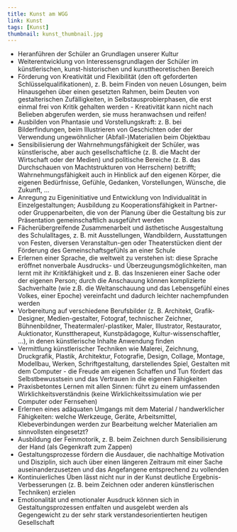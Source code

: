 ```yaml
---
title: Kunst am WGG
link: Kunst
tags: [Kunst]
thumbnail: kunst_thumbnail.jpg
---
```

<ul>
    <li>
        Heranführen der Schüler an Grundlagen unserer Kultur
    </li>
    <li>
        Weiterentwicklung von Interessensgrundlagen der Schüler im künstlerischen, kunst-historischen und kunsttheoretischen Bereich
    </li>
    <li>
        Förderung von Kreativität und Flexibilität (den oft geforderten Schlüsselqualifikationen), z. B. beim Finden von neuen Lösungen, beim Hinausgehen über einen gesetzten Rahmen, beim Deuten von gestalterischen Zufälligkeiten, in Selbstausprobierphasen, die erst einmal frei von Kritik gehalten werden - Kreativität kann nicht nach Belieben abgerufen werden, sie muss heranwachsen und reifen!
    </li>
    <li>
        Ausbilden von Phantasie und Vorstellungskraft: z. B. bei Bilderfindungen, beim Illustrieren von Geschichten oder der Verwendung ungewöhnlicher (Abfall-)Materialien beim Objektbau
    </li>
    <li>
        Sensibilisierung der Wahrnehmungsfähigkeit der Schüler, was künstlerische, aber auch gesellschaftliche (z. B. die Macht der Wirtschaft oder der Medien) und politische Bereiche (z. B. das Durchschauen von Machtstrukturen von Herrschern) betrifft; Wahrnehmungsfähigkeit auch in Hinblick auf den eigenen Körper, die eigenen Bedürfnisse, Gefühle, Gedanken, Vorstellungen, Wünsche, die Zukunft, ...
    </li>
    <li>
        Anregung zu Eigeninitiative und Entwicklung von Individualität in Einzelgestaltungen; Ausbildung zu Kooperationsfähigkeit in Partner- oder Gruppenarbeiten, die von der Planung über die Gestaltung bis zur Präsentation gemeinschaftlich ausgeführt werden
    </li>
    <li>
        Fächerübergreifende Zusammenarbeit und ästhetische Ausgestaltung des Schulalltages, z. B. mit Ausstellungen, Wandbildern, Ausstattungen von Festen, diversen Veranstaltun-gen oder Theaterstücken dient der Förderung des Gemeinschaftsgefühls an einer Schule
    </li>
    <li>
        Erlernen einer Sprache, die weltweit zu verstehen ist: diese Sprache eröffnet nonverbale Ausdrucks- und Überzeugungsmöglichkeiten, man lernt mit ihr Kritikfähigkeit und z. B. das Inszenieren einer Sache oder der eigenen Person; durch die Anschauung können komplizierte Sachverhalte (wie z.B. die Weltanschauung und das Lebensgefühl eines Volkes, einer Epoche) vereinfacht und dadurch leichter nachempfunden werden
    </li>
    <li>
        Vorbereitung auf verschiedene Berufsbilder (z. B. Architekt, Grafik-Designer, Medien-gestalter, Fotograf, technischer Zeichner, Bühnenbildner, Theatermaler/-plastiker, Maler, Illustrator, Restaurator, Auktionator, Kunsttherapeut, Kunstpädagoge, Kultur-wissenschaftler, ...), in denen künstlerische Inhalte Anwendung finden
    </li>
    <li>
        Vermittlung künstlerischer Techniken wie Malerei, Zeichnung, Druckgrafik, Plastik, Architektur, Fotografie, Design, Collage, Montage, Modellbau, Werken, Schriftgestaltung, darstellendes Spiel, Gestalten mit dem Computer - die Freude am eigenen Schaffen und Tun fördert das Selbstbewusstsein und das Vertrauen in die eigenen Fähigkeiten
    </li>
    <li>
        Praxisbetontes Lernen mit allen Sinnen: führt zu einem umfassenden Wirklichkeitsverständnis (keine Wirklichkeitssimulation wie per Computer oder Fernsehen)
    </li>
    <li>
        Erlernen eines adäquaten Umgangs mit dem Material / handwerklicher Fähigkeiten: welche Werkzeuge, Geräte, Arbeitsmittel, Klebeverbindungen werden zur Bearbeitung welcher Materialien am sinnvollsten eingesetzt?
    </li>
    <li>
        Ausbildung der Feinmotorik, z. B. beim Zeichnen durch Sensibilisierung der Hand (als Gegenkraft zum Zappen)
    </li>
    <li>
        Gestaltungsprozesse fördern die Ausdauer, die nachhaltige Motivation und Disziplin, sich auch über einen längeren Zeitraum mit einer Sache auseinanderzusetzen und das Angefangene entsprechend zu vollenden
    </li>
    <li>
        Kontinuierliches Üben lässt nicht nur in der Kunst deutliche Ergebnis-Verbesserungen (z. B. beim Zeichnen oder anderen künstlerischen Techniken) erzielen
    </li>
    <li>
        Emotionalität und emotionaler Ausdruck können sich in Gestaltungsprozessen entfalten und ausgelebt werden als Gegengewicht zu der sehr stark verstandesorientierten heutigen Gesellschaft
    </li>
</ul>
